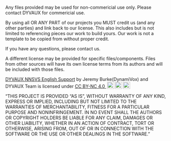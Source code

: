 Any files provided may be used for non-commericial use only.
Please contact DYVAUX for commericial use.

By using all OR ANY PART of our projects you MUST credit us (and any other parties) and link back to our license.
This also includes but is not limited to referencing pieces our work to build yours. Our work is not a template to be copied from without proper credit.

If you have any questions, please contact us.

A different license may be provided for specific files/components.
Files from other sources will have its own license terms from its authors and will be included with those files.

<p xmlns:cc="http://creativecommons.org/ns#" xmlns:dct="http://purl.org/dc/terms/"><a property="dct:title" rel="cc:attributionURL" href="https://github.com/DYVAUX/nnsvs-english-support">DYVAUX NNSVS English Support</a> by <span property="cc:attributionName">Jeremy Burke(DynamiVox) and DYVAUX Team</span> is licensed under <a href="http://creativecommons.org/licenses/by-nc/4.0/?ref=chooser-v1" target="_blank" rel="license noopener noreferrer" style="display:inline-block;">CC BY-NC 4.0 <img style="height:22px!important;margin-left:3px;vertical-align:text-bottom;" src="https://mirrors.creativecommons.org/presskit/icons/cc.svg?ref=chooser-v1"><img style="height:22px!important;margin-left:3px;vertical-align:text-bottom;" src="https://mirrors.creativecommons.org/presskit/icons/by.svg?ref=chooser-v1"><img style="height:22px!important;margin-left:3px;vertical-align:text-bottom;" src="https://mirrors.creativecommons.org/presskit/icons/nc.svg?ref=chooser-v1"></a></p> 

“THIS PROJECT IS PROVIDED “AS IS”, WITHOUT WARRANTY OF ANY KIND,
EXPRESS OR IMPLIED, INCLUDING BUT NOT LIMITED TO THE WARRANTIES OF MERCHANTABILITY,
FITNESS FOR A PARTICULAR PURPOSE AND NONINFRINGEMENT.
IN NO EVENT SHALL THE AUTHORS OR COPYRIGHT HOLDERS BE LIABLE FOR ANY CLAIM,
DAMAGES OR OTHER LIABILITY, WHETHER IN AN ACTION OF CONTRACT, TORT OR OTHERWISE,
ARISING FROM, OUT OF OR IN CONNECTION WITH THE SOFTWARE OR THE USE OR OTHER DEALINGS IN THE SOFTWARE.”

